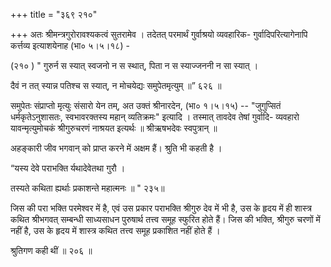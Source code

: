 +++
title = "३६९ २१०"

+++
अतः श्रीमन्त्रगुरोरावश्यकत्वं सुतरामेव । तदेतत् परमार्थं गुर्वाश्रयो व्यवहारिक- गुर्वादिपरित्यागेनापि कर्त्तव्य इत्याशयेनाह (भा० ५।५।१८) - 

(२१० ) " गुरुर्न स स्यात् स्वजनो न स स्थात्, पिता न स स्याज्जननी न सा स्यात् । 

दैवं न तत् स्यान्न पतिश्च स स्यात्, न मोचयेद्यः समुपेतमृत्युम् ॥” ६२६ ॥ 

समुपेतः संप्राप्तो मृत्युः संसारो येन तम्, अत उक्तं श्रीनारदेन, (भा० १।५।१५) -- "जुगुप्सितं धर्मकृतेऽनुशासतः, स्वभावरक्तस्य महान् व्यतिक्रमः" इत्यादि । तस्मात् तावदेव तेषां गुर्वादि- व्यवहारो यावन्मृत्युमोचकं श्रीगुरुचरणं नाश्रयत इत्यर्थः ॥ श्रीऋषभदेवः स्वपुत्रान् ॥ 

अहङ्कारी जीव भगवान् को प्राप्त करने में अक्षम हैं। श्रुति भी कहती है । 

“यस्य देवे पराभक्ति र्यथादेवेतथा गुरौ । 

तस्यते कथिता ह्यर्थाः प्रकाशन्ते महात्मनः ॥ " २३५॥ 

जिस की परा भक्ति परमेश्वर में है, एवं उस प्रकार पराभक्ति श्रीगुरु देव में भी है, उस के हृदय में ही शास्त्र कथित श्रीभगवत् सम्बन्धी साध्यसाधन पुरुषार्थ तत्त्व समूह स्फुरित होते हैं। जिस की भक्ति, श्रीगुरु चरणों में नहीं है, उस के हृदय में शास्त्र कथित तत्त्व समूह प्रकाशित नहीं होते हैं । 

श्रुतिगण कही थीं ॥ २०६ ॥ 

